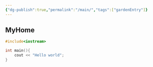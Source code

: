 ```yaml
---
{"dg-publish":true,"permalink":"/main/","tags":["gardenEntry"]}
---
```


## MyHome
```c
#include<iostream>

int main(){
	cout << "Hello world";
}
```
